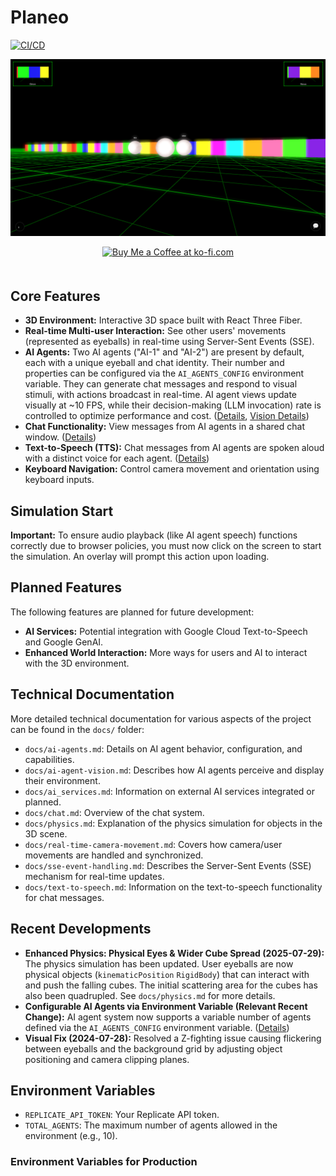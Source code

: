 # Planeo

[![CI/CD](https://github.com/rgilks/planeo/actions/workflows/fly.yml/badge.svg)](https://github.com/rgilks/planeo/actions/workflows/fly.yml)

![planeo Screenshot](/screenshots/loaded.png)

<div align="center">
  <a href='https://ko-fi.com/N4N31DPNUS' target='_blank'><img height='36' style='border:0px;height:36px;margin-bottom: 20px;' src='https://storage.ko-fi.com/cdn/kofi2.png?v=6' border='0' alt='Buy Me a Coffee at ko-fi.com' /></a>
</div>

## Core Features

- **3D Environment:** Interactive 3D space built with React Three Fiber.
- **Real-time Multi-user Interaction:** See other users' movements (represented as eyeballs) in real-time using Server-Sent Events (SSE).
- **AI Agents:** Two AI agents ("AI-1" and "AI-2") are present by default, each with a unique eyeball and chat identity. Their number and properties can be configured via the `AI_AGENTS_CONFIG` environment variable. They can generate chat messages and respond to visual stimuli, with actions broadcast in real-time. AI agent views update visually at ~10 FPS, while their decision-making (LLM invocation) rate is controlled to optimize performance and cost. ([Details](/docs/ai-agents.md), [Vision Details](/docs/ai-agent-vision.md))
- **Chat Functionality:** View messages from AI agents in a shared chat window. ([Details](/docs/chat.md))
- **Text-to-Speech (TTS):** Chat messages from AI agents are spoken aloud with a distinct voice for each agent. ([Details](/docs/text-to-speech.md))
- **Keyboard Navigation:** Control camera movement and orientation using keyboard inputs.

## Simulation Start

**Important:** To ensure audio playback (like AI agent speech) functions correctly due to browser policies, you must now click on the screen to start the simulation. An overlay will prompt this action upon loading.

## Planned Features

The following features are planned for future development:

- **AI Services:** Potential integration with Google Cloud Text-to-Speech and Google GenAI.
- **Enhanced World Interaction:** More ways for users and AI to interact with the 3D environment.

## Technical Documentation

More detailed technical documentation for various aspects of the project can be found in the `docs/` folder:

- `docs/ai-agents.md`: Details on AI agent behavior, configuration, and capabilities.
- `docs/ai-agent-vision.md`: Describes how AI agents perceive and display their environment.
- `docs/ai_services.md`: Information on external AI services integrated or planned.
- `docs/chat.md`: Overview of the chat system.
- `docs/physics.md`: Explanation of the physics simulation for objects in the 3D scene.
- `docs/real-time-camera-movement.md`: Covers how camera/user movements are handled and synchronized.
- `docs/sse-event-handling.md`: Describes the Server-Sent Events (SSE) mechanism for real-time updates.
- `docs/text-to-speech.md`: Information on the text-to-speech functionality for chat messages.

## Recent Developments

- **Enhanced Physics: Physical Eyes & Wider Cube Spread (2025-07-29):** The physics simulation has been updated. User eyeballs are now physical objects (`kinematicPosition` `RigidBody`) that can interact with and push the falling cubes. The initial scattering area for the cubes has also been quadrupled. See `docs/physics.md` for more details.
- **Configurable AI Agents via Environment Variable (Relevant Recent Change):** AI agent system now supports a variable number of agents defined via the `AI_AGENTS_CONFIG` environment variable. ([Details](/docs/ai-agents.md))
- **Visual Fix (2024-07-28):** Resolved a Z-fighting issue causing flickering between eyeballs and the background grid by adjusting object positioning and camera clipping planes.

## Environment Variables

- `REPLICATE_API_TOKEN`: Your Replicate API token.
- `TOTAL_AGENTS`: The maximum number of agents allowed in the environment (e.g., 10).

### Environment Variables for Production
